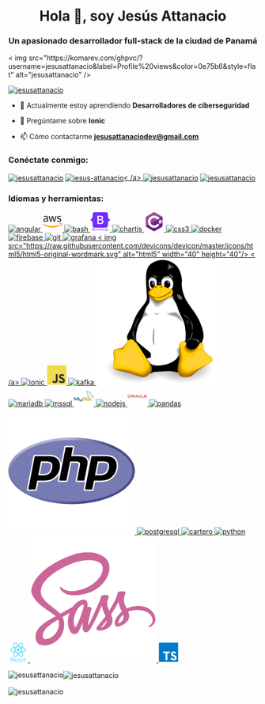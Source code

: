 <h1 align="center">Hola 👋, soy Jesús Attanacio</h1>
<h3 align="center">Un apasionado desarrollador full-stack de la ciudad de Panamá</h3>

<p align="left"> < img src="https://komarev.com/ghpvc/?username=jesusattanacio&label=Profile%20views&color=0e75b6&style=flat" alt="jesusattanacio" /> </p>

<p align="left"> <a href= "https://github.com/ryo-ma/github-profile-tropico"><img src="https://github-profile-tropico.vercel.app/?username=jesusattanacio" alt="jesusattanacio" / ></a> </p>

- 🌱 Actualmente estoy aprendiendo **Desarrolladores de ciberseguridad**

- 💬 Pregúntame sobre **Ionic**

- 📫 Cómo contactarme **jesusattanaciodev@gmail.com**

<h3 align ="left">Conéctate conmigo:</h3>
<p align="left">
<a href="https://twitter.com/jesusattanacio" target="blank"><img align="center" src ="https://raw.githubusercontent.com/rahuldkjain/github-profile-readme-generator/master/src/images/icons/Social/twitter.svg" alt="jesusattanacio" height="30" width="40 " /></a>
<a href="https://linkedin.com/in/jesus-attanacio" target="blank"><img align="center" src="https://raw.githubusercontent. com/rahuldkjain/github-profile-readme-generator/master/src/images/icons/Social/linked-in-alt.svg" alt="jesus-attanacio" height="30" width="40" />< /a>
<a href="https://fb.com/jesusattanacio" target="blank"><img align="center" src="https://raw.githubusercontent.com/rahuldkjain/github-profile- readme-generator/master/src/images/icons/Social/facebook.svg" alt="jesusattanacio" height="30" width="40" /></a>
<a href="https://instagram. com/jesusattanacio" target="blank"><img align="center" src="https://raw.githubusercontent.com/rahuldkjain/github-profile-readme-generator/master/src/images/icons/Social/ instagram.svg" alt="jesusattanacio" height="30" width="40" /></a>
</p>

<h3 align="left">Idiomas y herramientas:</h3>
<p align="left"> <a href="https://angular.io" target="_blank" rel="noreferrer"> <img src="https://angular.io/assets/images/logos /angular/angular.svg" alt="angular" width="40" height="40"/> </a> <a href="https://aws.amazon.com" target="_blank" rel= "noreferrer"> <img src="https://raw.githubusercontent.com/devicons/devicon/master/icons/amazonwebservices/amazonwebservices-original-wordmark.svg" alt="aws" width="40" height=" 40"/> </a> <a href="https://www.gnu.org/software/bash/" target="_blank" rel="noreferrer"> <img src="https://www. vectorlogo.zone/logos/gnu_bash/gnu_bash-icon.svg" alt="bash" width="40" height="40"/> </a> <a href="https://getbootstrap.com" target= "_blank" rel="noreferrer"> <img src="https://raw.githubusercontent.com/devicons/devicon/master/icons/bootstrap/bootstrap-plain-wordmark.svg" alt="bootstrap" width=" 40" altura="40"/> </a> <a href="https://www.chartjs.org" target="_blank" rel="noreferrer"> <img src="https://www. chartjs.org/media/logo-title.svg" alt="chartjs" width="40" height="40"/> </a> <a href="https://www.w3schools.com/cs/ " target="_blank" rel="noreferrer"> <img src="https://raw.githubusercontent.com/devicons/devicon/master/icons/csharp/csharp-original.svg" alt="csharp" width= "40" height="40"/> </a> <a href="https://www.w3schools.com/css/" target="_blank" rel="noreferrer"> <img src="https: //raw.githubusercontent.com/devicons/devicon/master/icons/css3/css3-original-wordmark.svg" alt="css3" width="40" height="40"/> </a> <a href ="https://www.docker.com/" target="_blank" rel="noreferrer"> <img src="https://raw.githubusercontent.com/devicons/devicon/master/icons/docker/docker -original-wordmark.svg" alt="docker" width="40" height="40"/> </a> <a href="https://firebase.google.com/" target="_blank" rel ="noreferrer"> <img src="https://www.vectorlogo.zone/logos/firebase/firebase-icon.svg" alt="firebase" width="40" height="40"/> </a> <a href="https://git-scm.com/" target="_blank" rel="noreferrer"> <img src="https://www.vectorlogo.zone/logos/git-scm/git-scm-icon.svg" alt="git" width="40" height="40"/> </a> <a href="https://grafana.com" target="_blank" rel="noreferrer"> <img src="https://www.vectorlogo.zone/logos/grafana/grafana-icon.svg" alt ="grafana" width="40" height="40"/> </a> <a href="https://www.w3.org/html/" target="_blank" rel="noreferrer"> < img src="https://raw.githubusercontent.com/devicons/devicon/master/icons/html5/html5-original-wordmark.svg" alt="html5" width="40" height="40"/> < /a> <a href="https://ionicframework.com" target="_blank" rel="noreferrer"> <img src="https://upload.wikimedia.org/wikipedia/commons/d/d1/ Ionic_Logo.svg" alt="ionic" width="40" height="40"/> </a> <a href="https://developer.mozilla.org/en-US/docs/Web/JavaScript" target="_blank" rel="noreferrer"> <img src="https://raw.githubusercontent.com/devicons/devicon/master/icons/javascript/javascript-original.svg" alt="javascript" width=" 40" altura="40"/> </a> <a href="https://kafka.apache.org/" target="_blank" rel="noreferrer"> <img src="https://www .vectorlogo.zone/logos/apache_kafka/apache_kafka-icon.svg" alt="kafka" width="40" height="40"/> </a> <a href="https://www.linux.org /" target="_blank" rel="noreferrer"> <img src="https://raw.githubusercontent.com/devicons/devicon/master/icons/linux/linux-original.svg" alt="linux" ancho ="40" altura="40"/> </a> <a href="https://mariadb.org/" target="_blank" rel="noreferrer"> <img src="https://www .vectorlogo.zone/logos/mariadb/mariadb-icon.svg" alt="mariadb" width="40" height="40"/> </a> <a href="https://www.microsoft.com /en-us/sql-server" target="_blank" rel="noreferrer"> <img src="https://www.svgrepo.com/show/303229/microsoft-sql-server-logo.svg" alt="mssql" width="40" height="40"/> </a> <a href="https://www.mysql.com/" target="_blank" rel="noreferrer"> <img src="https://raw.githubusercontent.com/devicons/devicon/master/icons/mysql/mysql-original-wordmark.svg" alt="mysql" width="40" height="40"/> </a> <a href="https://nodejs.org" target="_blank" rel="noreferrer"> <img src="https://raw.githubusercontent.com/devicons/devicon/master/icons /nodejs/nodejs-original-wordmark.svg" alt="nodejs" width="40" height="40"/> </a> <a href="https://www.oracle.com/" target= "_blank" rel="noreferrer"> <img src="https://raw.githubusercontent.com/devicons/devicon/master/icons/oracle/oracle-original.svg" alt="oracle" width="40" altura="40"/> </a> <a href="https://pandas.pydata.org/" target="_blank" rel="noreferrer"> <img src="https://raw.githubusercontent .com/devicons/devicon/2ae2a900d2f041da66e950e4d48052658d850630/icons/pandas/pandas-original.svg" alt="pandas" width="40" height="40"/> </a> <a href="https://www .php.net" target="_blank" rel="noreferrer"> <img src="https://raw.githubusercontent.com/devicons/devicon/master/icons/php/php-original.svg" alt=" php" ancho="40" alto="40"/> </a> <a href="https://www.postgresql.org" target="_blank" rel="noreferrer"> <img src="https ://raw.githubusercontent.com/devicons/devicon/master/icons/postgresql/postgresql-original-wordmark.svg" alt="postgresql" width="40" height="40"/> </a> <a href="https://postman.com" target="_blank" rel="noreferrer"> <img src="https://www.vectorlogo.zone/logos/getpostman/getpostman-icon.svg" alt=" cartero" width="40" height="40"/> </a> <a href="https://www.python.org" target="_blank" rel="noreferrer"> <img src="https ://raw.githubusercontent.com/devicons/devicon/master/icons/python/python-original.svg" alt="python" width="40" height="40"/> </a> <a href= "https://reactjs.org/" target="_blank" rel="noreferrer"> <img src="https://raw.githubusercontent.com/devicons/devicon/master/icons/react/react-original-wordmark.svg" alt="react" width="40" height="40"/> </a> <a href="https:// sass-lang.com" target="_blank" rel="noreferrer"> <img src="https://raw.githubusercontent.com/devicons/devicon/master/icons/sass/sass-original.svg" alt= "sass" ancho="40" altura="40"/> </a> <a href="https://www.typescriptlang.org/" target="_blank" rel="noreferrer"> <img src= "https://raw.githubusercontent.com/devicons/devicon/master/icons/typescript/typescript-original.svg" alt="typescript" width="40" height="40"/> </a> </ p>

<p><img align="left" src="https://github-readme-stats.vercel.app/api/top-langs?username=jesusattanacio&show_icons=true&locale=en&layout=compact" alt="jesusattanacio" /> </p>

<p> <img align="center" src="https://github-readme-stats.vercel.app/api?username=jesusattanacio&show_icons=true&locale=en" alt="jesusattanacio" /> </p>

<p><img align="center" src="https://github-readme-streak-stats.herokuapp.com/?user=jesusattanacio&" alt="jesusattanacio" /></p>
